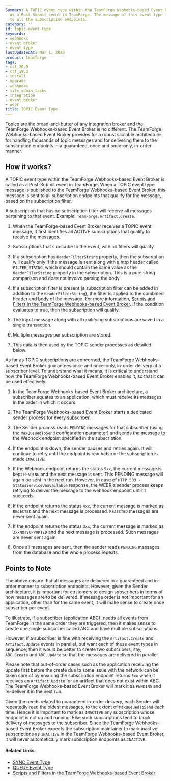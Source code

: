 ```yaml
---
Summary: A TOPIC event type within the TeamForge Webhooks-based Event Broker is called
  as a Post-Submit event in TeamForge. The message of this event type is delivered
  to all the subscription endpoints.
category: ''
id: topic-event-type
keywords:
- webhooks
- event broker
- event type
lastUpdatedAt: Mar 1, 2020
product: teamforge
tags:
- ctf_20.0
- ctf_19.3
- install
- upgrade
- webhooks
- site_admin_tasks
- integration
- event_broker
- webr
title: TOPIC Event Type
---
```



Topics are the bread-and-butter of any integration broker and the TeamForge Webhooks-based Event Broker is no different. The TeamForge Webhooks-based Event Broker provides for a robust scalable architecture for handling thousands of topic messages and for delivering them to the subscription endpoints in a guaranteed, once and once-only, in-order manner.

## How it works?

A TOPIC event type within the TeamForge Webhooks-based Event Broker is called as a Post-Submit event in TeamForge. When a TOPIC event type message is published to the TeamForge Webhooks-based Event Broker, this message is sent to all subscription endpoints that qualify for the message, based on the subscription filter. 

A subscription that has no subscription filter will receive all messages pertaining to that event. Example: `TeamForge.Artifact.Create`.

1. When the TeamForge-based Event Broker receives a TOPIC event message, it first identifies all ACTIVE subscriptions that qualify to receive the messages.

2. Subscriptions that subscribe to the event, with no filters will qualify.

3. If a subscription has `HeaderFilterString` property, then the subscription will qualify only if the message is sent along with a http header called `FILTER_STRING`, which should contain the same value as the `HeaderFilerString` property in the subscription. This is a pure string comparison and does not involve parsing the body.

4. If a subscription filter is present (a subscription filter can be added in addition to the `HeaderFilterString`), the filter is applied to the combined header and body of the message. For more information, [Scripts and Filters in the TeamForge Webhooks-based Event Broker](../WEBRPages/scripts_filters). If the condition evaluates to true, then the subscription will qualify. 

5. The input message along with all qualifying subscriptions are saved in a single transaction.

6. Multiple messages per subscription are stored.

7. This data is then used by the TOPIC sender processes as detailed below.

As far as TOPIC subscriptions are concerned, the TeamForge Webhooks-based Event Broker guarantees once and once-only, in-order delivery at a subscriber level. To understand what it means, it is critical to understand how the TeamForge Webhooks-based Event Broker enables it, so that it can be used effectively.

1. In the TeamForge Webhooks-based Event Broker architecture, a subscriber equates to an application, which must receive its messages in the order in which it occurs.

2. The TeamForge Webhooks-based Event Broker starts a dedicated sender process for every subscriber.

3. The Sender process reads `PENDING` messages for that subscriber (using the `MaxQueuedToSend` configuration parameter) and sends the message to the Webhook endpoint specified in the subscription.

4. If the endpoint is down, the sender pauses and retries again. It will continue to retry until the endpoint is reachable or the subscription is made `INACTIVE`.
<!-- Artifact artf395884 : [webR] Expect unlimited retries for HTTP status code 503 - StatusServiceUnavailable -->
5. If the Webhook endpoint returns the status `5xx`, the current message is kept `PENDING` and the next message is sent. This PENDING message will again be sent in the next run. However, in case of `HTTP 503 - StatusServiceUnavailable` response, the WEBR's sender process keeps retrying to deliver the message to the webhook endpoint until it succeeds.

6. If the endpoint returns the status `4xx`, the current message is marked as `REJECTED` and the next message is processed. `REJECTED` messages are never sent again.

7. If the endpoint returns the status `3xx`, the current message is marked as `3xxNOTSUPPORTED` and the next message is processed. Such messages are never sent again.

8. Once all messages are sent, then the sender reads `PENDING` messages from the database and the whole process repeats.


## Points to Note

The above ensure that all messages are delivered in a guaranteed and in-order manner to subscription endpoints. However, given the Sender architecture, it is important for customers to design subscribers in terms of how messages are to be delivered. If message order is not important for an application, other than for the same event, it will make sense to create once subscriber per event.

To illustrate, if a subscriber (application ABC), needs all events from TeamForge in the same order they are triggered, then it makes sense to create one single subscriber called ABC and have multiple subscriptions.

However, if a subscriber is fine with receiving the `Artifact.Create` and `Artifact.Update` events in parallel, but want each of these event types in sequence, then it would be better to create two subscribers, say, `ABC.Create` and `ABC.Update` so that the messages are delivered in parallel. 

Please note that out-of-order cases such as the application receiving the update first before the create due to some issue with the network can be taken care of by ensuring the subscription endpoint returns `5xx` when it receives an `Artifact.Update` for an artifact that does not exist within ABC. The TeamForge Webhooks-based Event Broker will mark it as `PENDING` and re-deliver it in the next run.

Given the needs related to guaranteed in-order delivery, each Sender will repeatedly read the oldest messages, to the extent of `MaxQueuedToSend` each time. Hence it is important to mark as `INACTIVE` any subscription whose endpoint is not up and running. Else such subscriptions tend to block delivery of messages to the subscriber. Since the TeamForge Webhooks-based Event Broker expects the subscription maintainer to mark inactive subscriptions as `INACTIVE` in the TeamForge Webhooks-based Event Broker, it will never automatically mark subscription endpoints as `INACTIVE`.


#### Related Links

* [SYNC Event Type](../WEBRPages/sync-event-type)
* [QUEUE Event Type](../WEBRPages/queue-event-type)
* [Scripts and Filters in the TeamForge Webhooks-based Event Broker](../WEBRPages/scripts_filters)



